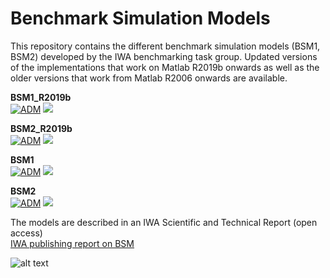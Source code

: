 # Benchmark Simulation Models

This repository contains the different benchmark simulation models (BSM1, BSM2) developed by the IWA benchmarking task group.
Updated versions of the implementations that work on Matlab R2019b onwards as well as the older versions that work from Matlab R2006 onwards are available.

<strong>BSM1_R2019b</strong>\
[![ADM](https://img.shields.io/badge/DOWNLOAD%20BSM1_R2019b-990000?style=for-the-badge)](https://github.com/wwtmodels/Benchmark-Simulation-Models/releases/download/BSM1_vR2019b/BSM1_R2019b.zip) [![](https://img.shields.io/github/downloads/wwtmodels/Benchmark-Simulation-Models/BSM1_vR2019b/total?color=990000&label=Downloads&style=for-the-badge)](https://github.com/wwtmodels/Benchmark-Simulation-Models) 

<strong>BSM2_R2019b</strong>\
[![ADM](https://img.shields.io/badge/DOWNLOAD%20BSM2_R2019b-990000?style=for-the-badge)](https://github.com/wwtmodels/Benchmark-Simulation-Models/releases/download/BSM2_vR2019b/BSM2_R2019b.zip) [![](https://img.shields.io/github/downloads/wwtmodels/Benchmark-Simulation-Models/BSM2_vR2019b/total?color=990000&label=Downloads&style=for-the-badge)](https://github.com/wwtmodels/Benchmark-Simulation-Models) 

<strong>BSM1</strong>\
[![ADM](https://img.shields.io/badge/DOWNLOAD%20BSM1-990000?style=for-the-badge)](https://github.com/wwtmodels/Benchmark-Simulation-Models/releases/download/BSM1_v1/BSM1.zip) [![](https://img.shields.io/github/downloads/wwtmodels/Benchmark-Simulation-Models/BSM1_v1/total?color=990000&label=Downloads&style=for-the-badge)](https://github.com/wwtmodels/Benchmark-Simulation-Models) 

<strong>BSM2</strong>\
[![ADM](https://img.shields.io/badge/DOWNLOAD%20BSM2-990000?style=for-the-badge)](https://github.com/wwtmodels/Benchmark-Simulation-Models/releases/download/BSM2_v1/BSM2.zip) [![](https://img.shields.io/github/downloads/wwtmodels/Benchmark-Simulation-Models/BSM2_v1/total?color=990000&label=Downloads&style=for-the-badge)](https://github.com/wwtmodels/Benchmark-Simulation-Models) 

The models are described in an IWA Scientific and Technical Report (open access)  
[IWA publishing report on BSM](https://iwaponline.com/ebooks/book-pdf/650794/wio9781780401171.pdf)

![alt text](https://github.com/wwtmodels/wwtmodels.github.io/blob/main/logo.png)
